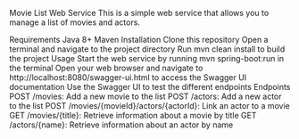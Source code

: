 Movie List Web Service
This is a simple web service that allows you to manage a list of movies and actors.

Requirements
Java 8+
Maven
Installation
Clone this repository
Open a terminal and navigate to the project directory
Run mvn clean install to build the project
Usage
Start the web service by running mvn spring-boot:run in the terminal
Open your web browser and navigate to http://localhost:8080/swagger-ui.html to access the Swagger UI documentation
Use the Swagger UI to test the different endpoints
Endpoints
POST /movies: Add a new movie to the list
POST /actors: Add a new actor to the list
POST /movies/{movieId}/actors/{actorId}: Link an actor to a movie
GET /movies/{title}: Retrieve information about a movie by title
GET /actors/{name}: Retrieve information about an actor by name
